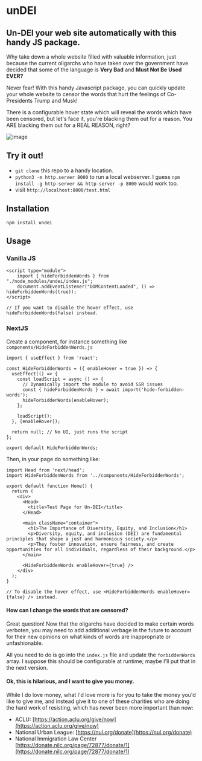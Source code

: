 # unDEI
## Un-DEI your web site automatically with this handy JS package.

Why take down a whole website filled with valuable information, just because the current oligarchs who have taken over the government have decided that some of the language is **Very Bad** and **Must Not Be Used EVER?**

Never fear!  With this handy Javascript package, you can quickly update your whole website to censor the words that hurt the feelings of Co-Presidents Trump and Musk!

There is a configurable hover state which will reveal the words which have been censored, but let's face it, you're blacking them out for a reason.  You ARE blacking them out for a REAL REASON, right?

![image](https://github.com/user-attachments/assets/edcd750a-1a32-45cc-af0a-9deb6be08460)


## Try it out!
- `git clone` this repo to a handy location.
- `python3 -m http.server 8000` to run a local webserver. I guess `npm install -g http-server && http-server -p 8000` would work too.
- visit `http://localhost:8000/test.html`

## Installation

`npm install undei`

## Usage

### Vanilla JS

```
<script type="module">
    import { hideForbiddenWords } from "./node_modules/undei/index.js";
    document.addEventListener("DOMContentLoaded", () => hideForbiddenWords(true));
</script>

// If you want to disable the hover effect, use hideForbiddenWords(false) instead.

```

### NextJS

Create a component, for instance something like `components/HideForbiddenWords.js`

```
import { useEffect } from 'react';

const HideForbiddenWords = ({ enableHover = true }) => {
  useEffect(() => {
    const loadScript = async () => {
      // Dynamically import the module to avoid SSR issues
      const { hideForbiddenWords } = await import('hide-forbidden-words');
      hideForbiddenWords(enableHover);
    };

    loadScript();
  }, [enableHover]);

  return null; // No UI, just runs the script
};

export default HideForbiddenWords;
```

Then, in your page do something like:
```
import Head from 'next/head';
import HideForbiddenWords from '../components/HideForbiddenWords';

export default function Home() {
  return (
    <div>
      <Head>
        <title>Test Page for Un-DEI</title>
      </Head>

      <main className="container">
        <h1>The Importance of Diversity, Equity, and Inclusion</h1>
        <p>Diversity, equity, and inclusion (DEI) are fundamental principles that shape a just and harmonious society.</p>
        <p>They foster innovation, ensure fairness, and create opportunities for all individuals, regardless of their background.</p>
      </main>

      <HideForbiddenWords enableHover={true} />
    </div>
  );
}

// To disable the hover effect, use <HideForbiddenWords enableHover={false} /> instead.
```

#### How can I change the words that are censored?

Great question!  Now that the oligarchs have decided to make certain words verboten, you may need to add additional verbage in the future to account for their new opinions on what kinds of words are inappropriate or unfashionable.

All you need to do is go into the `index.js` file and update the `forbiddenWords` array.  I suppose this should be configurable at runtime; maybe I'll put that in the next version.

#### Ok, this is hilarious, and I want to give you money.

While I do love money, what I'd love more is for you to take the money you'd like to give me, and instead give it to one of these charities who are doing the hard work of resisting, which has never been more important than now:
- ACLU: [https://action.aclu.org/give/now](https://action.aclu.org/give/now)
- National Urban League: [https://nul.org/donate](https://nul.org/donate)
- National Immigration Law Center [https://donate.nilc.org/page/72877/donate/1](https://donate.nilc.org/page/72877/donate/1)
